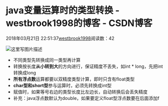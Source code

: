 # java变量运算时的类型转换 - westbrook1998的博客 - CSDN博客





2018年03月21日 22:51:37[westbrook1998](https://me.csdn.net/westbrook1998)阅读数：42








![这里写图片描述](http://uploadfiles.nowcoder.net/images/20150917/415611_1442458661106_F4A62FDD254F710F39378C754ED65E61)
- 不同类型先转换成同一类型再计算
- 转换按长度**从小转到大**的方向进行，保证精度不丢失，如int * long，先把int转换成long
- **所有浮点数**运算都要以双精度类型计算，即时只含有float类型
- **char型和short型**参与运算时，必须先转换成int型
- 赋值时，如果等号右边的类型长度比左边长，自动转换后会丢失精度
- 补充：java浮点数默认为double，如果要定义float型浮点数要在后面添加f




